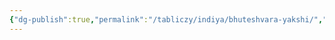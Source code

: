 ```yaml
---
{"dg-publish":true,"permalink":"/tabliczy/indiya/bhuteshvara-yakshi/","dgPassFrontmatter":true}
---
```



